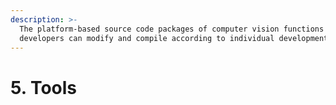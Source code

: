 ```yaml
---
description: >-
  The platform-based source code packages of computer vision functions which
  developers can modify and compile according to individual development needs.
---
```


# 5. Tools

